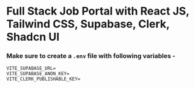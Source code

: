 # Full Stack Job Portal with React JS, Tailwind CSS, Supabase, Clerk, Shadcn UI

### Make sure to create a `.env` file with following variables -

```
VITE_SUPABASE_URL=
VITE_SUPABASE_ANON_KEY=
VITE_CLERK_PUBLISHABLE_KEY=
```
